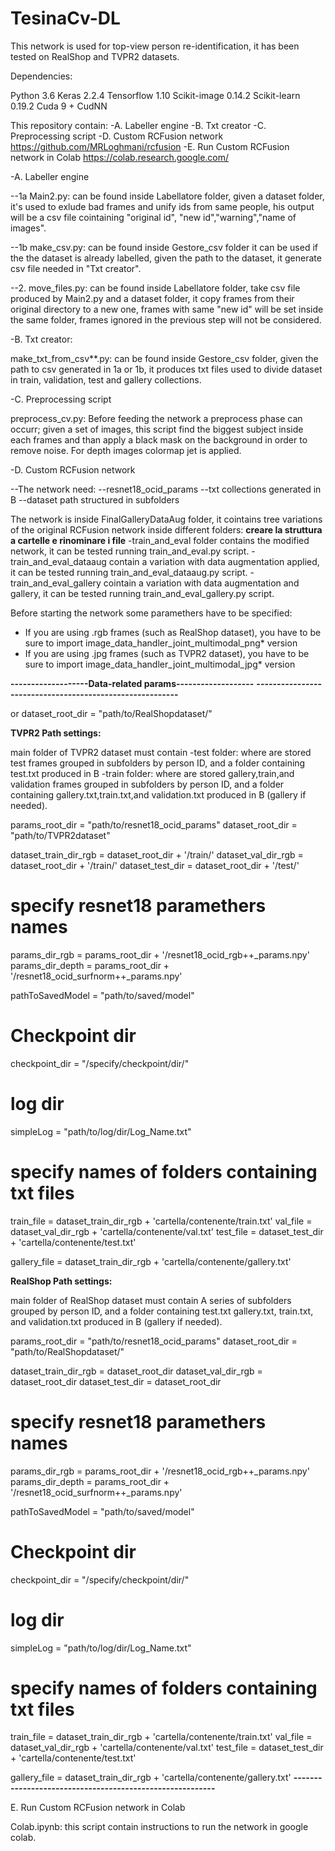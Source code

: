 # TesinaCv-DL
This network is used for top-view person re-identification, it has been tested on RealShop and TVPR2 datasets.

Dependencies:

Python 3.6
Keras 2.2.4
Tensorflow 1.10
Scikit-image 0.14.2
Scikit-learn 0.19.2
Cuda 9 + CudNN

This repository contain: 
-A. Labeller engine
-B. Txt creator
-C. Preprocessing script
-D. Custom RCFusion network  https://github.com/MRLoghmani/rcfusion
-E. Run Custom RCFusion network in Colab https://colab.research.google.com/

-A. Labeller engine

--1a Main2.py: can be found inside Labellatore folder, given a dataset folder, it's used to exlude bad frames and unify ids from same people, his output will be a csv file cointaining "original id", "new id","warning","name of images".
          
--1b make_csv.py: can be found inside Gestore_csv folder it can be used if the the dataset is already labelled, given the path to the dataset, it generate csv file needed in "Txt creator".          
          
--2. move_files.py:  can be found inside Labellatore folder, take csv file produced by Main2.py and a dataset folder, it copy frames from their original directory to a new one, frames with same "new id" will be set inside the same folder, frames ignored in the previous step will not be considered.

-B. Txt creator: 

make_txt_from_csv**.py: can be found inside Gestore_csv folder, given the path to csv generated in 1a or 1b, it produces txt files used to divide dataset in train, validation, test and gallery collections.

-C. Preprocessing script

preprocess_cv.py: Before feeding the network a preprocess phase can occurr; given a set of images, this script find the biggest subject inside each frames and than apply a black mask on the background in order to remove noise. For depth images colormap jet is applied. 

-D. Custom RCFusion network

--The network need:
--resnet18_ocid_params
--txt collections generated in B
--dataset path structured in subfolders

The network is inside FinalGalleryDataAug folder, it cointains tree variations of the original RCFusion network inside different folders: 
**creare la struttura a cartelle e rinominare i file**
-train_and_eval folder contains the modified network, it can be tested running train_and_eval.py script. 
-train_and_eval_dataaug contain a variation with data augmentation applied, it can be tested running train_and_eval_dataaug.py script.
-train_and_eval_gallery cointain a variation with data augmentation and gallery, it can be tested running train_and_eval_gallery.py script.

Before starting the network some paramethers have to be specified:

- If you are using .rgb frames (such as RealShop dataset), you have to be sure to import image_data_handler_joint_multimodal_png* version
- If you are using .jpg frames (such as TVPR2 dataset), you have to be sure to import image_data_handler_joint_multimodal_jpg* version


**-------------------Data-related params-------------------**
**---------------------------------------------------------**

or  dataset_root_dir = "path/to/RealShopdataset/"

**TVPR2 Path settings:**

main folder of TVPR2 dataset must contain 
-test folder: where are stored test frames grouped in subfolders by person ID, and a folder containing test.txt produced in B
-train folder: where are stored gallery,train,and validation frames grouped in subfolders by person ID, and a folder containing gallery.txt,train.txt,and validation.txt produced in B (gallery if needed).


params_root_dir = "path/to/resnet18_ocid_params"
dataset_root_dir = "path/to/TVPR2dataset"    

dataset_train_dir_rgb = dataset_root_dir + '/train/'
dataset_val_dir_rgb = dataset_root_dir + '/train/'
dataset_test_dir = dataset_root_dir + '/test/'

# specify resnet18 paramethers names
params_dir_rgb = params_root_dir + '/resnet18_ocid_rgb++_params.npy'
params_dir_depth = params_root_dir + '/resnet18_ocid_surfnorm++_params.npy'

pathToSavedModel = "path/to/saved/model"

# Checkpoint dir
checkpoint_dir = "/specify/checkpoint/dir/"
# log dir
simpleLog = "path/to/log/dir/Log_Name.txt"

# specify names of folders containing txt files 
train_file = dataset_train_dir_rgb + 'cartella/contenente/train.txt'
val_file = dataset_val_dir_rgb + 'cartella/contenente/val.txt'
test_file = dataset_test_dir + 'cartella/contenente/test.txt'

gallery_file = dataset_train_dir_rgb + 'cartella/contenente/gallery.txt'


**RealShop Path settings:**

main folder of RealShop dataset must contain 
A series of subfolders grouped by person ID, and a folder containing test.txt gallery.txt, train.txt, and validation.txt produced in B (gallery if needed).

params_root_dir = "path/to/resnet18_ocid_params"
dataset_root_dir = "path/to/RealShopdataset/"    

dataset_train_dir_rgb = dataset_root_dir 
dataset_val_dir_rgb = dataset_root_dir 
dataset_test_dir = dataset_root_dir

# specify resnet18 paramethers names
params_dir_rgb = params_root_dir + '/resnet18_ocid_rgb++_params.npy'
params_dir_depth = params_root_dir + '/resnet18_ocid_surfnorm++_params.npy'

pathToSavedModel = "path/to/saved/model"

# Checkpoint dir
checkpoint_dir = "/specify/checkpoint/dir/"
# log dir
simpleLog = "path/to/log/dir/Log_Name.txt"

# specify names of folders containing txt files 
train_file = dataset_train_dir_rgb + 'cartella/contenente/train.txt'
val_file = dataset_val_dir_rgb + 'cartella/contenente/val.txt'
test_file = dataset_test_dir + 'cartella/contenente/test.txt'

gallery_file = dataset_train_dir_rgb + 'cartella/contenente/gallery.txt'
**---------------------------------------------------------**

E. Run Custom RCFusion network in Colab

Colab.ipynb: this script contain instructions to run the network in google colab.









